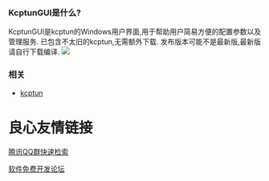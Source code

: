 ### KcptunGUI是什么?
KcptunGUI是kcptun的Windows用户界面,用于帮助用户简易方便的配置参数以及管理服务.
已包含不太旧的kcptun,无需额外下载.
发布版本可能不是最新版,最新版请自行下载编译.
![](http://i1.buimg.com/1949/c569f5074eca2af4.png)
### 相关
- [kcptun](https://github.com/xtaci/kcptun)


 # 良心友情链接

[腾讯QQ群快速检索](http://u.720life.cn/s/8cf73f7c)

[软件免费开发论坛](http://u.720life.cn/s/bbb01dc0)